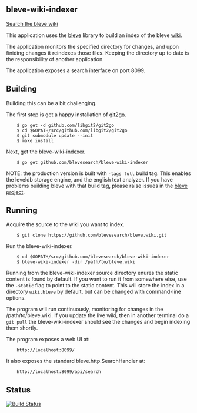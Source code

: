 ## bleve-wiki-indexer

[Search the bleve wiki](http://wikisearch.blevesearch.com/)

This application uses the [bleve](http://www.blevesearch.com) library to build an index of the bleve [wiki](https://github.com/blevesearch/bleve/wiki).

The application monitors the specified directory for changes, and upon finiding changes it reindexes those files.  Keeping the directory up to date is the responsibility of another application.

The application exposes a search interface on port 8099.

## Building

Building this can be a bit challenging.

The first step is get a happy installation of [git2go](https://github.com/libgit2/git2go).

        $ go get -d github.com/libgit2/git2go
        $ cd $GOPATH/src/github.com/libgit2/git2go
        $ git submodule update --init
        $ make install

Next, get the bleve-wiki-indexer.

        $ go get github.com/blevesearch/bleve-wiki-indexer

NOTE: the production version is built with `-tags full` build tag.  This enables the leveldb storage engine, and the english text analyzer.  If you have problems building bleve with that build tag, please raise issues in the [bleve project](https://github.com/blevesearch/bleve).

## Running

Acquire the source to the wiki you want to index.

        $ git clone https://github.com/blevesearch/bleve.wiki.git

Run the bleve-wiki-indexer.

        $ cd $GOPATH/src/github.com/blevesearch/bleve-wiki-indexer
        $ bleve-wiki-indexer -dir /path/to/bleve.wiki

Running from the bleve-wiki-indexer source directory enures the static content is found by default.  If you want to run it from somewhere else, use the `-static` flag to point to the static content.
This will store the index in a directory `wiki.bleve` by default, but can be changed with command-line options.

The program will run continuously, monitoring for changes in the /path/to/bleve.wiki.  If you update the live wiki, then in another terminal do a `git pull` the bleve-wiki-indexer should see the changes and begin indexing them shortly.

The program exposes a web UI at:

        http://localhost:8099/

It also exposes the standard bleve.http.SearchHandler at:

        http://localhost:8099/api/search

## Status

[![Build Status](https://travis-ci.org/blevesearch/bleve-wiki-indexer.svg?branch=master)](https://travis-ci.org/blevesearch/bleve-wiki-indexer)
